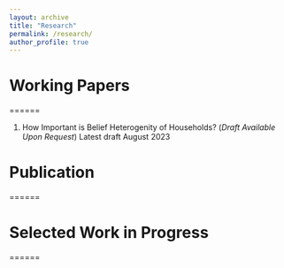 ```yaml
---
layout: archive
title: "Research"
permalink: /research/
author_profile: true
---
```


# Working Papers
======

1. How Important is Belief Heterogenity of Households? (*Draft Available Upon Request*)
    Latest draft August 2023

# Publication
======

# Selected Work in Progress
======